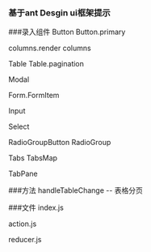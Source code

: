 ### 基于ant Desgin ui框架提示

###录入组件
Button
Button.primary

columns.render
columns

Table
Table.pagination

Modal

Form.FormItem

Input

Select

RadioGroupButton
RadioGroup

Tabs
TabsMap

TabPane

###方法
handleTableChange -- 表格分页

###文件
index.js

action.js

reducer.js

